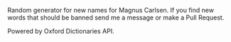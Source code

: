 Random generator for new names for Magnus Carlsen.
If you find new words that should be banned send me a message or make a Pull Request.

Powered by Oxford Dictionaries API.
